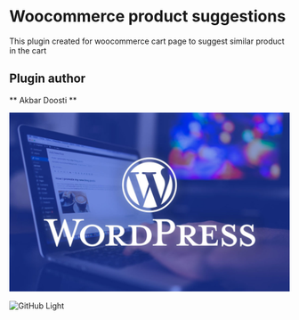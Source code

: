 # Woocommerce product suggestions 
This plugin created for woocommerce cart page to suggest similar product in the cart


## Plugin author
** Akbar Doosti **

![This is an image](/assets/images/wordpress.jpeg)


![GitHub Light](https://github.com/github-light.png#gh-dark-mode-only)